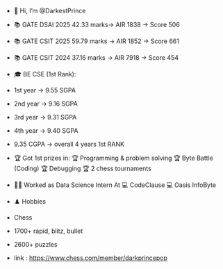 - 👋 Hi, I’m @DarkestPrince


- 📚 GATE DSAI 2025
42.33 marks-> AIR 1838 -> Score 506

- 📚 GATE CSIT 2025
59.79 marks -> AIR 1852 -> Score 661

- 📚 GATE CSIT 2024
37.16 marks -> AIR 7918 -> Score 454

 - 🎓 BE CSE (1st Rank):
- 1st year -> 9.55 SGPA
- 2nd year -> 9.16 SGPA
- 3rd year -> 9.31 SGPA
- 4th year -> 9.40 SGPA

- 9.35 CGPA -> overall 4 years 1st RANK

- 🏆 Got 1st prizes in:
🏆 Programming & problem solving
🏆 Byte Battle (Coding)
🏆 Debugging
🏆 2 chess tournaments 

- 👨‍💻 Worked as Data Science Intern At
💻 CodeClause
💻 Oasis InfoByte

- ♟️ Hobbies
- Chess
- 1700+ rapid, blitz, bullet
- 2600+ puzzles
- link : https://www.chess.com/member/darkprincepop

